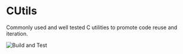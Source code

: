 # CUtils

Commonly used and well tested C utilities to promote code reuse and iteration.

![Build and Test](https://github.com/oberhauserg/CUtils/workflows/C/C++%20CI/badge.svg)
